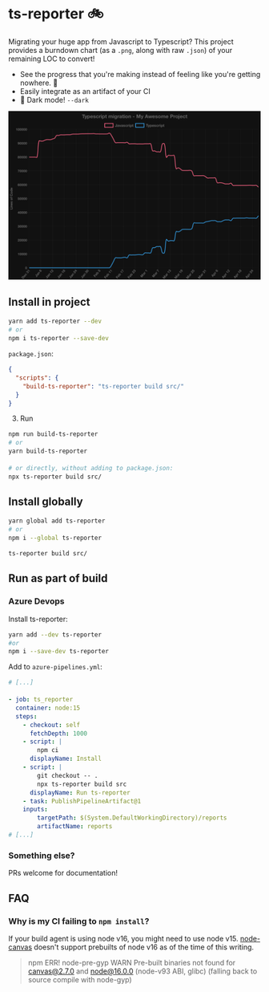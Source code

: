 # ts-reporter 🚲

Migrating your huge app from Javascript to Typescript? This project provides a burndown chart (as a `.png`, along with raw `.json`) of your remaining LOC to convert!

- See the progress that you're making instead of feeling like you're getting nowhere. 💪
- Easily integrate as an artifact of your CI
- 🌌 Dark mode! `--dark`

![Example burndown chart from a large project](example.png)

## Install in project

```sh
yarn add ts-reporter --dev
# or
npm i ts-reporter --save-dev
```

`package.json`:

```json
{
  "scripts": {
    "build-ts-reporter": "ts-reporter build src/"
  }
}
```

3. Run

```sh
npm run build-ts-reporter
# or
yarn build-ts-reporter

# or directly, without adding to package.json:
npx ts-reporter build src/
```

## Install globally

```sh
yarn global add ts-reporter
# or
npm i --global ts-reporter
```

```sh
ts-reporter build src/
```

## Run as part of build

### Azure Devops

Install ts-reporter:

```sh
yarn add --dev ts-reporter
#or
npm i --save-dev ts-reporter
```

Add to `azure-pipelines.yml`:

```yml
# [...]

- job: ts_reporter
  container: node:15
  steps:
    - checkout: self
      fetchDepth: 1000
    - script: |
        npm ci
      displayName: Install
    - script: |
        git checkout -- .
        npx ts-reporter build src
      displayName: Run ts-reporter
    - task: PublishPipelineArtifact@1
    inputs:
        targetPath: $(System.DefaultWorkingDirectory)/reports
        artifactName: reports
# [...]
```

### Something else?

PRs welcome for documentation!

## FAQ

### Why is my CI failing to `npm install`?

If your build agent is using node v16, you might need to use node v15. [node-canvas](https://github.com/Automattic/node-canvas) doesn't support prebuilts of node v16 as of the time of this writing.

> npm ERR! node-pre-gyp WARN Pre-built binaries not found for canvas@2.7.0 and node@16.0.0 (node-v93 ABI, glibc) (falling back to source compile with node-gyp)
